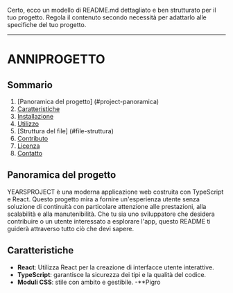 Certo, ecco un modello di README.md dettagliato e ben strutturato per il tuo progetto. Regola il contenuto secondo necessità per adattarlo alle specifiche del tuo progetto.

---

# ANNIPROGETTO

## Sommario

1. [Panoramica del progetto] (#project-panoramica)
2. [Caratteristiche](#features)
3. [Installazione](#installation)
4. [Utilizzo](#usage)
5. [Struttura del file] (#file-struttura)
6. [Contributo](#contributing)
7. [Licenza](#license)
8. [Contatto](#contact)

## Panoramica del progetto

YEARSPROJECT è una moderna applicazione web costruita con TypeScript e React. Questo progetto mira a fornire un'esperienza utente senza soluzione di continuità con particolare attenzione alle prestazioni, alla scalabilità e alla manutenibilità. Che tu sia uno sviluppatore che desidera contribuire o un utente interessato a esplorare l'app, questo README ti guiderà attraverso tutto ciò che devi sapere.

## Caratteristiche

- **React**: Utilizza React per la creazione di interfacce utente interattive.
- **TypeScript**: garantisce la sicurezza dei tipi e la qualità del codice.
- **Moduli CSS**: stile con ambito e gestibile.
-**Pigro
